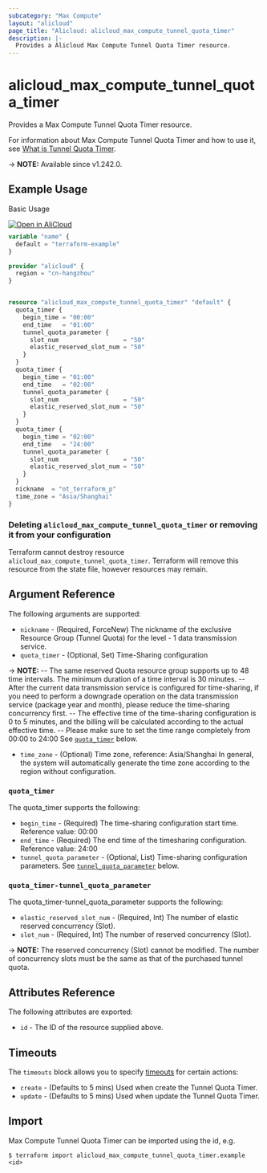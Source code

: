 ```yaml
---
subcategory: "Max Compute"
layout: "alicloud"
page_title: "Alicloud: alicloud_max_compute_tunnel_quota_timer"
description: |-
  Provides a Alicloud Max Compute Tunnel Quota Timer resource.
---
```


# alicloud_max_compute_tunnel_quota_timer

Provides a Max Compute Tunnel Quota Timer resource.



For information about Max Compute Tunnel Quota Timer and how to use it, see [What is Tunnel Quota Timer](https://www.alibabacloud.com/help/en/).

-> **NOTE:** Available since v1.242.0.

## Example Usage

Basic Usage

<div style="display: block;margin-bottom: 40px;"><div class="oics-button" style="float: right;position: absolute;margin-bottom: 10px;">
  <a href="https://api.aliyun.com/terraform?resource=alicloud_max_compute_tunnel_quota_timer&exampleId=7184f4c9-2fad-08f1-e2c6-4b540adb251118b1222d&activeTab=example&spm=docs.r.max_compute_tunnel_quota_timer.0.7184f4c92f&intl_lang=EN_US" target="_blank">
    <img alt="Open in AliCloud" src="https://img.alicdn.com/imgextra/i1/O1CN01hjjqXv1uYUlY56FyX_!!6000000006049-55-tps-254-36.svg" style="max-height: 44px; max-width: 100%;">
  </a>
</div></div>

```terraform
variable "name" {
  default = "terraform-example"
}

provider "alicloud" {
  region = "cn-hangzhou"
}


resource "alicloud_max_compute_tunnel_quota_timer" "default" {
  quota_timer {
    begin_time = "00:00"
    end_time   = "01:00"
    tunnel_quota_parameter {
      slot_num                  = "50"
      elastic_reserved_slot_num = "50"
    }
  }
  quota_timer {
    begin_time = "01:00"
    end_time   = "02:00"
    tunnel_quota_parameter {
      slot_num                  = "50"
      elastic_reserved_slot_num = "50"
    }
  }
  quota_timer {
    begin_time = "02:00"
    end_time   = "24:00"
    tunnel_quota_parameter {
      slot_num                  = "50"
      elastic_reserved_slot_num = "50"
    }
  }
  nickname  = "ot_terraform_p"
  time_zone = "Asia/Shanghai"
}
```

### Deleting `alicloud_max_compute_tunnel_quota_timer` or removing it from your configuration

Terraform cannot destroy resource `alicloud_max_compute_tunnel_quota_timer`. Terraform will remove this resource from the state file, however resources may remain.

## Argument Reference

The following arguments are supported:
* `nickname` - (Required, ForceNew) The nickname of the exclusive Resource Group (Tunnel Quota) for the level - 1 data transmission service.
* `quota_timer` - (Optional, Set) Time-Sharing configuration

-> **NOTE:** -- The same reserved Quota resource group supports up to 48 time intervals. The minimum duration of a time interval is 30 minutes. -- After the current data transmission service is configured for time-sharing, if you need to perform a downgrade operation on the data transmission service (package year and month), please reduce the time-sharing concurrency first. -- The effective time of the time-sharing configuration is 0 to 5 minutes, and the billing will be calculated according to the actual effective time. -- Please make sure to set the time range completely from 00:00 to 24:00
 See [`quota_timer`](#quota_timer) below.
* `time_zone` - (Optional) Time zone, reference: Asia/Shanghai
In general, the system will automatically generate the time zone according to the region without configuration.

### `quota_timer`

The quota_timer supports the following:
* `begin_time` - (Required) The time-sharing configuration start time. Reference value: 00:00
* `end_time` - (Required) The end time of the timesharing configuration. Reference value: 24:00
* `tunnel_quota_parameter` - (Optional, List) Time-sharing configuration parameters. See [`tunnel_quota_parameter`](#quota_timer-tunnel_quota_parameter) below.

### `quota_timer-tunnel_quota_parameter`

The quota_timer-tunnel_quota_parameter supports the following:
* `elastic_reserved_slot_num` - (Required, Int) The number of elastic reserved concurrency (Slot).
* `slot_num` - (Required, Int) The number of reserved concurrency (Slot).

-> **NOTE:** The reserved concurrency (Slot) cannot be modified. The number of concurrency slots must be the same as that of the purchased tunnel quota.


## Attributes Reference

The following attributes are exported:
* `id` - The ID of the resource supplied above.

## Timeouts

The `timeouts` block allows you to specify [timeouts](https://www.terraform.io/docs/configuration-0-11/resources.html#timeouts) for certain actions:
* `create` - (Defaults to 5 mins) Used when create the Tunnel Quota Timer.
* `update` - (Defaults to 5 mins) Used when update the Tunnel Quota Timer.

## Import

Max Compute Tunnel Quota Timer can be imported using the id, e.g.

```shell
$ terraform import alicloud_max_compute_tunnel_quota_timer.example <id>
```